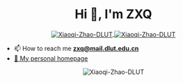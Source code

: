 <h1 align="center">Hi 👋, I'm ZXQ</h1>

<p align="center">
<a href="https://github.com/Xiaoqi-Zhao-DLUT">
 <img align="center" src="https://github-readme-stats.vercel.app/api?username=Xiaoqi-Zhao-DLUT&show_icons=true&theme=gruvbox&hide_title=true" alt="Xiaoqi-Zhao-DLUT" />
</a>
<a href="https://github.com/Xiaoqi-Zhao-DLUT">
  <img align="center" src="https://github-readme-stats.vercel.app/api/top-langs/?username=Xiaoqi-Zhao-DLUT&layout=compact" alt="Xiaoqi-Zhao-DLUT" />
</a>
</p>

- 📫 How to reach me **zxq@mail.dlut.edu.cn**    
- <a href="https://xiaoqi-zhao-dlut.github.io/">:boy: My personal homepage</a> 
<p align="center"><img src="https://komarev.com/ghpvc/?username=Xiaoqi-Zhao-DLUT" alt="Xiaoqi-Zhao-DLUT" /></p>
